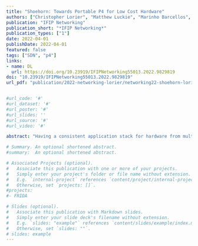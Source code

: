 ```yaml
---
title: "Shoehorn: Towards Portable P4 for Low Cost Hardware"
authors: ["Christopher Lorier", "Matthew Luckie", "Marinho Barcellos", "Richard Nelson"]
publication: "IFIP Networking"
publication_short: "*IFIP Networking*"
publication_types: ["1"]
date: 2022-04-01
publishDate: 2022-04-01
featured: false
tags: ["SDN", "p4"]
links:
- name: DL
  url: https://doi.org/10.23919/IFIPNetworking55013.2022.9829819
doi: "10.23919/IFIPNetworking55013.2022.9829819"
url_pdf: "publication/2022-networking-lorier/networking22-shoehorn-lorier.pdf"


#url_code: '#'
#url_dataset: '#'
#url_poster: '#'
#url_slides: ''
#url_source: '#'
#url_video: '#'

abstract: "Having a consistent application stack for hardware from multiple vendors allows operators to build simpler, more stable networks. However, due to the limitations of low cost, fixed-function networking hardware, creating portable controlplane software with current SDN standards requires accepting limited functionality, navigating inconsistent implementations, or using powerful, flexible hardware that is prohibitively expensive in many scenarios. This paper describes Shoehorn, a system for creating portable SDN control-plane software for low cost hardware. Shoehorn allows control-plane software to define a hardware-agnostic virtual pipeline in P4 that can be algorithmically translated to control diverse low-cost hardware without a significant impact on memory usage or the rate that tables can be updated. To demonstrate the effectiveness of Shoehorn, we created virtual pipelines for a variety of existing control-plane software, and mapped them to low cost hardware. We found that the virtual pipelines could be supported by hardware from multiple vendors in almost all cases."

# Summary. An optional shortened abstract.
#summary:  An optional shortened abstract.

# Associated Projects (optional).
#   Associate this publication with one or more of your projects.
#   Simply enter your project's folder or file name without extension.
#   E.g. `internal-project` references `content/project/internal-project/index.md`.
#   Otherwise, set `projects: []`.
#projects:
#- FRIDA

# Slides (optional).
#   Associate this publication with Markdown slides.
#   Simply enter your slide deck's filename without extension.
#   E.g. `slides: "example"` references `content/slides/example/index.md`.
#   Otherwise, set `slides: ""`.
# slides: example
---
```





